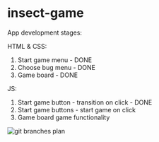 # insect-game

App development stages:

HTML & CSS:
1. Start game menu - DONE
2. Choose bug menu - DONE
3. Game board - DONE

JS:
1. Start game button - transition on click - DONE
2. Start game buttons - start game on click
3. Game board game functionality

![git branches plan](https://user-images.githubusercontent.com/87656238/144266844-20d9d7b3-9510-42ad-802c-84a7ff719d10.png)
